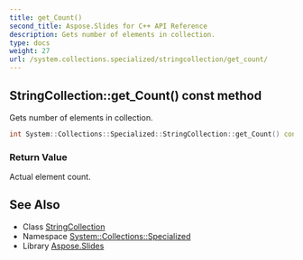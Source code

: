 ```yaml
---
title: get_Count()
second_title: Aspose.Slides for C++ API Reference
description: Gets number of elements in collection.
type: docs
weight: 27
url: /system.collections.specialized/stringcollection/get_count/
---
```

## StringCollection::get_Count() const method


Gets number of elements in collection.

```cpp
int System::Collections::Specialized::StringCollection::get_Count() const
```


### Return Value

Actual element count.

## See Also

* Class [StringCollection](../)
* Namespace [System::Collections::Specialized](../../)
* Library [Aspose.Slides](../../../)